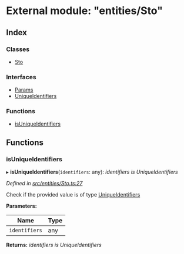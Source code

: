 # External module: "entities/Sto"

## Index

### Classes

- [Sto](../classes/_entities_sto_.sto.md)

### Interfaces

- [Params](../interfaces/_entities_sto_.params.md)
- [UniqueIdentifiers](../interfaces/_entities_sto_.uniqueidentifiers.md)

### Functions

- [isUniqueIdentifiers](_entities_sto_.md#isuniqueidentifiers)

## Functions

### isUniqueIdentifiers

▸ **isUniqueIdentifiers**(`identifiers`: any): _identifiers is UniqueIdentifiers_

_Defined in [src/entities/Sto.ts:27](https://github.com/PolymathNetwork/polymath-sdk/blob/a1cd5e3/src/entities/Sto.ts#L27)_

Check if the provided value is of type [UniqueIdentifiers](../interfaces/_entities_sto_.uniqueidentifiers.md)

**Parameters:**

| Name          | Type |
| ------------- | ---- |
| `identifiers` | any  |

**Returns:** _identifiers is UniqueIdentifiers_
